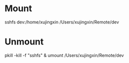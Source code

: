 # Mount
sshfs dev:/home/xujingxin /Users/xujingxin/Remote/dev


# Unmount

pkill -kill -f "sshfs" & umount /Users/xujingxin/Remote/dev
